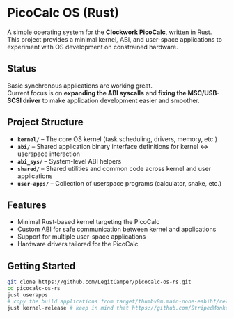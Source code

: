 # PicoCalc OS (Rust)

A simple operating system for the **Clockwork PicoCalc**, written in Rust.  
This project provides a minimal kernel, ABI, and user-space applications to experiment with OS development on constrained hardware.

## Status

Basic synchronous applications are working great.  
Current focus is on **expanding the ABI syscalls** and **fixing the MSC/USB-SCSI driver** to make application development easier and smoother.

## Project Structure

- **`kernel/`** – The core OS kernel (task scheduling, drivers, memory, etc.)
- **`abi/`** – Shared application binary interface definitions for kernel ↔ userspace interaction
- **`abi_sys/`** – System-level ABI helpers
- **`shared/`** – Shared utilities and common code across kernel and user applications
- **`user-apps/`** – Collection of userspace programs (calculator, snake, etc.)

## Features

- Minimal Rust-based kernel targeting the PicoCalc
- Custom ABI for safe communication between kernel and applications
- Support for multiple user-space applications
- Hardware drivers tailored for the PicoCalc

## Getting Started

```bash
git clone https://github.com/LegitCamper/picocalc-os-rs.git
cd picocalc-os-rs
just userapps
# copy the build applications from target/thumbv8m.main-none-eabihf/release-binary/application to the sdcard and rename them to app.bin
just kernel-release # keep in mind that https://github.com/StripedMonkey/elf2uf2-rs version is required until https://github.com/JoNil/elf2uf2-rs/pull/41 is merged
